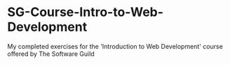 # SG-Course-Intro-to-Web-Development
My completed exercises for the 'Introduction to Web Development' course offered by The Software Guild
